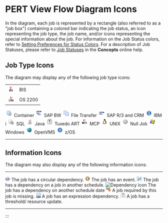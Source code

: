 # PERT View Flow Diagram Icons

In the diagram, each job is represented by a rectangle (also referred to
as a "job box") containing a colored bar indicating the job status, an
icon representing the job type, the job name, and/or icons representing
the special information about the job. For information on the Job Status
colors, refer to [Setting Preferences for Status Colors](Preferences-for-Status-Colors.md). For a description of
Job Statuses, please refer to [Job Statuses](../../../operations/status-descriptions.md#job-statuses)
 in the **Concepts** online help.

## Job Type Icons

The diagram may display any of the following job type icons:

|||
|---|---|
|![BIS Job icon](../../../Resources/Images/EM/jobicon_bis.png "BIS Job icon")|BIS|
|![OS 2200 Job icon](../../../Resources/Images/EM/jobicon_os2200.png "OS 2200 Job icon")|OS 2200|
  ![Container Job icon](../../../Resources/Images/EM/jobicon_container.png "Container Job icon")              Container       ![SAP BW Job icon](../../../Resources/Images/EM/jobicon_sapbw.png "SAP BW Job icon")            SAP BW
  ![File Transfer Job icon](../../../Resources/Images/EM/jobicon_filetransfer.png "File Transfer Job icon")   File Transfer   ![SAP Job icon](../../../Resources/Images/EM/jobicon_sap.png "SAP Job icon")                    SAP R/3 and CRM
  ![IBM i Job icon](../../../Resources/Images/EM/jobicon_iseries.png "IBM i Job icon")                        IBM i           ![SQL Job icon](../../../Resources/Images/EM/jobicon_sql.png "SQL Job icon")                    SQL
  ![Java Job icon](../../../Resources/Images/EM/jobicon_java.png "Java Job icon")                             Java            ![Tuxedo ART Job icon](../../../Resources/Images/EM/jobicon_tuxedo.png "Tuxedo ART Job icon")   Tuxedo ART
  ![MCP Job icon](../../../Resources/Images/EM/jobicon_mcp.png "MCP Job icon")                                MCP             ![UNIX Job icon](../../../Resources/Images/EM/jobicon_unix.png "UNIX Job icon")                 UNIX
  ![Null Job icon](../../../Resources/Images/EM/jobicon_null.png "Null Job icon")                             Null Job        ![Windows Job icon](../../../Resources/Images/EM/jobicon_windows.png "Windows Job icon")        Windows
  ![OpenVMS Job icon](../../../Resources/Images/EM/jobicon_openvms.png "OpenVMS Job icon")                    OpenVMS         ![z/OS Job icon](../../../Resources/Images/EM/jobicon_zOS.png "z/OS Job icon")                  z/OS
  ----------------------------------------------------------------------------------------------------------- --------------- ----------------------------------------------------------------------------------------------- -----------------

## Information Icons

The diagram may also display any of the following information icons:

  ------------------------------------------------------------------------------------------------------- --------------------------------------------------------
  ![Circular Dependency icon](../../../Resources/Images/EM/cir_dep.png "Circular Dependency icon")        The job has a circular dependency.
  ![Event icon](../../../Resources/Images/EM/event.png "Event icon")                                      The job has an event.
  ![Dependency icon](../../../Resources/Images/EM/dep_icon.png "Dependency icon")                         The job has a dependency on a job in another schedule.
  ![Dependency icon](../../../Resources/Images/EM/dep_icon2.png "Dependency icon")                        The job has a dependency on another schedule date
  ![Dependency icon](../../../Resources/Images/EM/dep_icon3.png "Dependency icon")                        A job required by this job is missing.
  ![Expression Dependency icon](../../../Resources/Images/EM/expr_dep.png "Expression Dependency icon")   A job has an expression dependency.
  ![Threshold Update icon](../../../Resources/Images/EM/EMinsertthreshold.png "Threshold Update icon")    A job has a threshold/ resource update.
  ------------------------------------------------------------------------------------------------------- --------------------------------------------------------
:::
